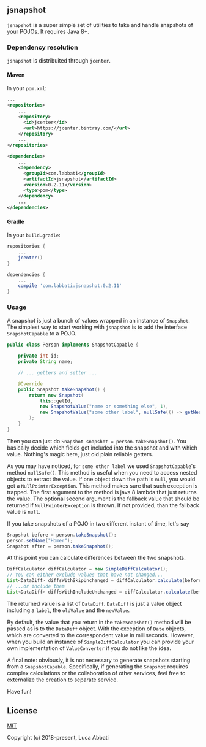 ## jsnapshot

`jsnapshot` is a super simple set of utilities to take and handle snapshots of your POJOs. It requires Java 8+.

### Dependency resolution

`jsnapshot` is distribuited through `jcenter`.

#### Maven
In your `pom.xml`:

```xml
...
<repositories>
    ...
    <repository>
      <id>jcenter</id>
      <url>https://jcenter.bintray.com/</url>
    </repository>
    ...
</repositories>

<dependencies>
    ...
    <dependency>
      <groupId>com.labbati</groupId>
      <artifactId>jsnapshot</artifactId>
      <version>0.2.11</version>
      <type>pom</type>
    </dependency>
    ...
</dependencies>
```

#### Gradle
In your `build.gradle`:

```groovy
repositories {
    ...
    jcenter()
}

dependencies {
    ...
    compile 'com.labbati:jsnapshot:0.2.11'
}
```

### Usage

A snapshot is just a bunch of values wrapped in an instance of `Snapshot`. The simplest way to start working with `jsnapshot` is to add the interface `SnapshotCapable` to a POJO.

```java
public class Person implements SnapshotCapable {

    private int id;
    private String name;

    // ... getters and setter ...

    @Override
    public Snapshot takeSnapshot() {
        return new Snapshot(
            this::getId,
            new SnapshotValue("name or something else", 1),
            new SnapshotValue("some other label", nullSafe(() -> getNested().getOther().getName(), "defaultValue"))
        );
    }
}
```

Then you can just do `Snapshot snapshot = person.takeSnapshot()`. You basically decide which fields get included into the snapshot and with which value. Nothing's magic here, just old plain reliable getters.

As you may have noticed, for `some other label` we used `SnapshotCapable`'s method `nullSafe()`. This method is useful when you need to access nested objects to extract the value. If one object down the path is `null`, you would get a `NullPointerException`. This method makes sure that such exception is trapped.
The first argument to the method is java 8 lambda that just returns the value. The optional second argument is the fallback value that should be returned if `NullPointerException` is thrown. If not provided, than the fallback value is `null`.

If you take snapshots of a POJO in two different instant of time, let's say

```java
Snapshot before = person.takeSnapshot();
person.setName("Homer");
Snapshot after = person.takeSnapshot();
```
At this point you can calculate differences between the two snapshots.

```java
DiffCalculator diffCalculator = new SimpleDiffCalculator();
// You can either exclude values that have not changed...
List<DataDiff> diffsWithSkipUnchanged = diffCalculator.calculate(before, after);
// ...or include them
List<DataDiff> diffsWithIncludeUnchanged = diffCalculator.calculate(before, after, true);
```

The returned value is a list of `DataDiff`. `DataDiff` is just a value object including a `label`, the `oldValue` and the `newValue`.

By default, the value that you return in the `takeSnapshot()` method will be passed as is to the `DataDiff` object. With the exception of `Date` objects, which are converted to the correspondent value in milliseconds. However, when you build an instance of `SimpleDiffCalculator` you can provide your own implementation of `ValueConverter` if you do not like the idea.

A final note: obviously, it is not necessary to generate snapshots starting from a `SnapshotCapable`. Specifically, if generating the `Snapshot` requires complex calculations or the collaboration of other services, feel free to externalize the creation to separate service.

Have fun!

## License

[MIT](http://opensource.org/licenses/MIT)

Copyright (c) 2018-present, Luca Abbati